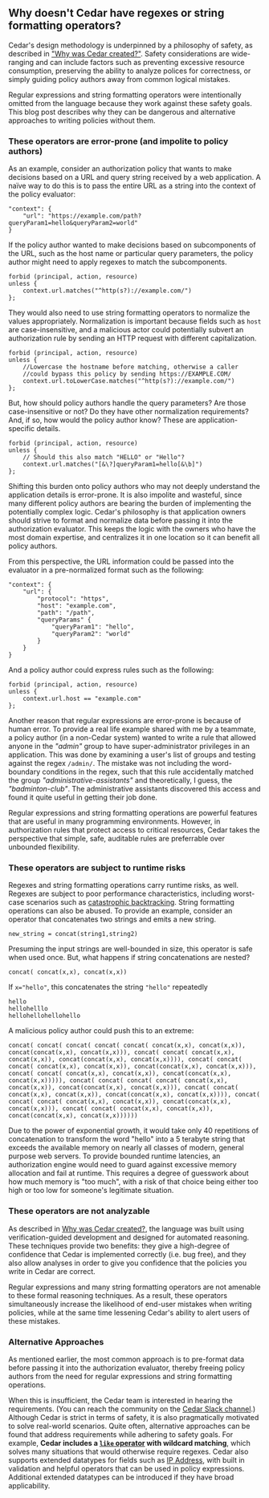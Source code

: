 ## Why doesn't Cedar have regexes or string formatting operators?

Cedar's design methodology is underpinned by a philosophy of safety, as described in ["Why was Cedar created?"](../why-cedar/content.html). Safety considerations are wide-ranging and can include factors such as preventing excessive resource consumption, preserving the ability to analyze polices for correctness, or simply guiding policy authors away from common logical mistakes.

Regular expressions and string formatting operators were intentionally omitted from the language because they work against these safety goals. This blog post describes why they can be dangerous and alternative approaches to writing policies without them.

### These operators are error-prone (and impolite to policy authors)
As an example, consider an authorization policy that wants to make decisions based on a URL and query string received by a web application. A naïve way to do this is to pass the entire URL as a string into the context of the policy evaluator:

```
"context": {
    "url": "https://example.com/path?queryParam1=hello&queryParam2=world"
}
```

If the policy author wanted to make decisions based on subcomponents of the URL, such as the host name or particular query parameters, the policy author might need to apply regexes to match the subcomponents.

```
forbid (principal, action, resource)
unless {
    context.url.matches("^http(s?)://example.com/")
};
```

They would also need to use string formatting operators to normalize the values appropriately. Normalization is important because fields such as `host` are case-insensitive, and a malicious actor could potentially subvert an authorization rule by sending an HTTP request with different capitalization.

```
forbid (principal, action, resource) 
unless {
    //Lowercase the hostname before matching, otherwise a caller
    //could bypass this policy by sending https://EXAMPLE.COM/
    context.url.toLowerCase.matches("^http(s?)://example.com/")
};
```

But, how should policy authors handle the query parameters? Are those case-insensitive or not? Do they have other normalization requirements? And, if so, how would the policy author know? These are application-specific details.

```
forbid (principal, action, resource)
unless {
    // Should this also match "HELLO" or "Hello"?
    context.url.matches("[&\?]queryParam1=hello[&\b]")
};
```

Shifting this burden onto policy authors who may not deeply understand the application details is error-prone. It is also impolite and wasteful, since many different policy authors are bearing the burden of implementing the potentially complex logic. Cedar's philosophy is that application owners should strive to format and normalize data before passing it into the authorization evaluator. This keeps the logic with the owners who have the most domain expertise, and centralizes it in one location so it can benefit all policy authors.

From this perspective, the URL information could be passed into the evaluator in a pre-normalized format such as the following:

```
"context": {
    "url": {
        "protocol": "https",
        "host": "example.com",
        "path": "/path",
        "queryParams" {
            "queryParam1": "hello",
            "queryParam2": "world"
        }
    }
}
```

And a policy author could express rules such as the following:

```
forbid (principal, action, resource)
unless {
    context.url.host == "example.com"
};
```

Another reason that regular expressions are error-prone is because of human error. To provide a real life example shared with me by a teammate, a policy author (in a non-Cedar system) wanted to write a rule that allowed anyone in the *"admin"* group to have super-administrator privileges in an application. This was done by examining a user's list of groups and testing against the regex `/admin/`. The mistake was not including the word-boundary conditions in the regex, such that this rule accidentally matched the group *"administrative-assistants"* and theoretically, I guess, the *"badminton-club"*. The administrative assistants discovered this access and found it quite useful in getting their job done.

Regular expressions and string formatting operations are powerful features that are useful in many programming environments. However, in authorization rules that protect access to critical resources, Cedar takes the perspective that simple, safe, auditable rules are preferrable over unbounded flexibility.

### These operators are subject to runtime risks

Regexes and string formatting operations carry runtime risks, as well. Regexes are subject to poor performance characteristics, including worst-case scenarios such as [catastrophic backtracking](https://www.google.com/search?q=regex+catastrophic+backtracking+ddos). String formatting operations can also be abused. To provide an example, consider an operator that concatenates two strings and emits a new string.

```
new_string = concat(string1,string2)
```

Presuming the input strings are well-bounded in size, this operator is safe when used once. But, what happens if string concatenations are nested?

````
concat( concat(x,x), concat(x,x))
````

If `x="hello"`, this concatenates the string `"hello"` repeatedly

```
hello
hellohelllo
hellohellohellohello
```

A malicious policy author could push this to an extreme:

```
concat( concat( concat( concat( concat( concat(x,x), concat(x,x)), concat(concat(x,x), concat(x,x))), concat( concat( concat(x,x), concat(x,x)), concat(concat(x,x), concat(x,x)))), concat( concat( concat( concat(x,x), concat(x,x)), concat(concat(x,x), concat(x,x))), concat( concat( concat(x,x), concat(x,x)), concat(concat(x,x), concat(x,x))))), concat( concat( concat( concat( concat(x,x), concat(x,x)), concat(concat(x,x), concat(x,x))), concat( concat( concat(x,x), concat(x,x)), concat(concat(x,x), concat(x,x)))), concat( concat( concat( concat(x,x), concat(x,x)), concat(concat(x,x), concat(x,x))), concat( concat( concat(x,x), concat(x,x)), concat(concat(x,x), concat(x,x))))))
```

Due to the power of exponential growth, it would take only 40 repetitions of concatenation to transform the word "hello" into a 5 terabyte string that exceeds the available memory on nearly all classes of modern, general purpose web servers. To provide bounded runtime latencies, an authorization engine would need to guard against excessive memory allocation and fail at runtime. This requires a degree of guesswork about how much memory is "too much", with a risk of that choice being either too high or too low for someone's legitimate situation.

### These operators are not analyzable
As described in [Why was Cedar created?](../why-cedar/content.html), the language was built using verification-guided development and designed for automated reasoning. These techniques provide two benefits: they give a high-degree of confidence that Cedar is implemented correctly (i.e. bug free), and they also allow analyses in order to give you confidence that the policies you write in Cedar are correct.

Regular expressions and many string formatting operators are not amenable to these formal reasoning techniques. As a result, these operators simultaneously increase the likelihood of end-user mistakes when writing policies, while at the same time lessening Cedar's ability to alert users of these mistakes. 

### Alternative Approaches
As mentioned earlier, the most common approach is to pre-format data before passing it into the authorization evaluator, thereby freeing policy authors from the need for regular expressions and string formatting operations.

When this is insufficient, the Cedar team is interested in hearing the requirements. (You can reach the community on the [Cedar Slack channel](https://communityinviter.com/apps/cedar-policy/cedar-policy-language).) Although Cedar is strict in terms of safety, it is also pragmatically motivated to solve real-world scenarios. Quite often, alternative approaches can be found that address requirements while adhering to safety goals. For example, **Cedar includes a [`like` operator](https://docs.cedarpolicy.com/syntax-operators.html#like-string-matching-with-wildcard) with wildcard matching**, which solves many situations that would otherwise require regexes. Cedar also supports extended datatypes for fields such as [IP Address](https://docs.cedarpolicy.com/syntax-datatypes.html#ipaddr), with built in validation and helpful operators that can be used in policy expressions. Additional extended datatypes can be introduced if they have broad applicability.
